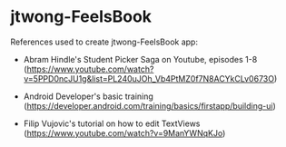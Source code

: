 # jtwong-FeelsBook

References used to create jtwong-FeelsBook app:
- Abram Hindle's Student Picker Saga on Youtube, episodes 1-8 (https://www.youtube.com/watch?v=5PPD0ncJU1g&list=PL240uJOh_Vb4PtMZ0f7N8ACYkCLv0673O)

- Android Developer's basic training (https://developer.android.com/training/basics/firstapp/building-ui)

- Filip Vujovic's tutorial on how to edit TextViews (https://www.youtube.com/watch?v=9ManYWNqKJo)
